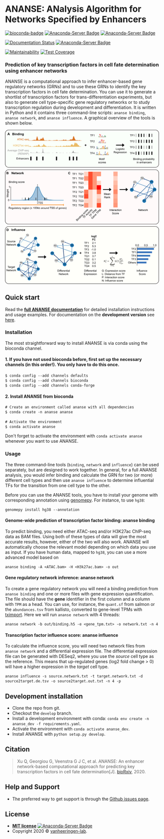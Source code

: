 # ANANSE: ANalysis Algorithm for Networks Specified by Enhancers
[![bioconda-badge](https://img.shields.io/badge/install%20with-bioconda-brightgreen.svg?style=flat)](http://bioconda.github.io)
[![Anaconda-Server Badge](https://anaconda.org/bioconda/ananse/badges/version.svg)](https://anaconda.org/bioconda/ananse)
[![Anaconda-Server Badge](https://anaconda.org/bioconda/ananse/badges/downloads.svg)](https://anaconda.org/bioconda/ananse)

[![Documentation Status](https://readthedocs.org/projects/anansepy/badge/?version=master)](https://anansepy.readthedocs.io/en/master/?badge=master)
[![Anaconda-Server Badge](https://anaconda.org/bioconda/ananse/badges/license.svg)](https://anaconda.org/bioconda/ananse)

[![Maintainability](https://api.codeclimate.com/v1/badges/875df8c40fec66d68b1f/maintainability)](https://codeclimate.com/github/vanheeringen-lab/ANANSE/maintainability)
[![Test Coverage](https://api.codeclimate.com/v1/badges/875df8c40fec66d68b1f/test_coverage)](https://codeclimate.com/github/vanheeringen-lab/ANANSE/test_coverage)
### Prediction of key transcription factors in cell fate determination using enhancer networks
ANANSE is a computational approach to infer enhancer-based gene regulatory networks (GRNs) and to use these GRNs to identify the key transcription factors in cell fate determination. You can use it to generate a shortlist of transcription factors for trans-differentiation experiments, but also to generate cell type-specific gene regulatory networks or to study transcription regulation during development and differentiation. It is written in Python and it contains three command-line scripts: `ananse binding`, `ananse network`, and `ananse influence`. A graphical overview of the tools is shown below.

![](docs/img/Fig2.png)

## Quick start

Read the **[full ANANSE documentation](https://anansepy.readthedocs.io/en/master/)** for detailed installation instructions and usage examples. For documentation on the **development version** see [here](https://anansepy.readthedocs.io/en/develop/).

### Installation

The most straightforward way to install ANANSE is via conda using the bioconda channel.

#### 1. If you have not used bioconda before, first set up the necessary channels (in this order!). You only have to do this once.

```
$ conda config --add channels defaults
$ conda config --add channels bioconda
$ conda config --add channels conda-forge
```

#### 2. Install ANANSE from bioconda

``` 
# Create an environment called ananse with all dependencies
$ conda create -n ananse ananse

# Activate the environment
$ conda activate ananse
```

Don't forget to activate the environment with `conda activate ananse` whenever you want to use ANANSE.

### Usage

The three command-line tools (`binding`, `network` and `influence`) can be used separately, but are designed to work together. In general, for a full ANANSE analysis, you would infer binding and calculate the GRN for two (or more) different cell types and then use `ananse influence` to determine influential TFs for the transition from one cell type to the other.

Before you can use the ANANSE tools, you have to install your genome with corresponding annotation using [genomepy](https://github.com/vanheeringen-lab/genomepy). For instance, to use `hg38`:

```
genomepy install hg38 --annotation
```


#### Genome-wide prediction of transcription factor binding: ananse binding

To predict binding, you need either ATAC-seq and/or H3K27ac ChIP-seq data as BAM files. Using both of these types of data will give the most accurate results, however, either of the two will also work. ANANSE will automatically choose the relevant model depending on which data you use as input. If you have human data, mapped to `hg38`, you can use a more advanced model based on 

```
ananse binding -A <ATAC.bam> -H <H3k27ac.bam> -o out
```


#### Gene regulatory network inference: ananse network

To create a gene regulatory network you will need a binding prediction from `ananse binding` and one or more files with gene expression quantification. The file should have the **gene** identifier in the first column and a column with `TPM` as a head. You can use, for instance, the `quant.sf` from salmon or the `abundances.tsv` from kallisto, converted to gene-level TPMs with [tximport](https://bioconductor.org/packages/release/bioc/vignettes/tximport/inst/doc/tximport.html). Here we will run `ananse network` with 4 threads:

```
ananse network -b out/binding.h5 -e <gene_tpm.txt> -o network.txt -n 4
```

#### Transcription factor influence score: ananse influence

To calculate the influence score, you will need two network files from `ananse network` and a differential expression file. The differential expression file can be generated with DESeq2, where you use the *source* cell type as the reference. This means that up-regulated genes (log2 fold change > 0) will have a higher expression in the *target* cell type.

```
ananse influence -s source.network.txt -t target.network.txt -d source2target.de.tsv -o source2target.out.txt -n 4 -p
```

## Development installation

* Clone the repo from git.
* Checkout the `develop` branch.
* Install a development environment with conda: `conda env create -n ananse_dev -f requirements.yaml`.
* Activate the environment with `conda activate ananse_dev`.
* Install ANANSE with `python setup.py develop`.
  
## Citation

  > Xu Q, Georgiou G, Veenstra G J C, et al. ANANSE: An enhancer network-based computational approach for predicting key transcription factors in cell fate determination[J]. [bioRxiv](https://www.biorxiv.org/content/10.1101/2020.06.05.135798v2), 2020.

<!-- --- -->
## Help and Support

* The preferred way to get support is through the [Github issues page](https://github.com/vanheeringen-lab/ANANSE/issues).

## License

  - **[MIT license](http://opensource.org/licenses/mit-license.php)** [![Anaconda-Server Badge](https://anaconda.org/qxuchn/ananse/badges/license.svg)](https://anaconda.org/qxuchn/ananse)
  - Copyright 2020 © <a href="https://github.com/vanheeringen-lab" target="_blank">vanheeringen-lab</a>.
